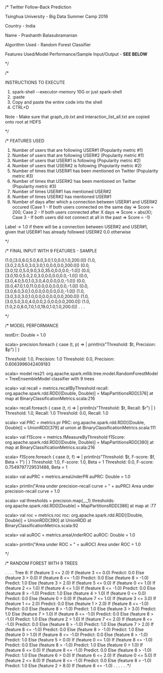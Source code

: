 /*
Twitter Follow-Back Prediction

Tsinghua University - Big Data Summer Camp 2016

Country - India

Name - Prashanth Balasubramanian

Algorithm Used - Random Forest Classifier

Features Used/Model Performance/Sample Input/Output - **SEE BELOW**

*/


/*

INSTRUCTIONS TO EXECUTE 

1. spark-shell --executor-memory 10G or just spark-shell
2. :paste
3. Copy and paste the entire code into the shell
4. CTRL+D

Note - Make sure that graph_cb.txt and interaction_list_all.txt are copied onto root at HDFS

*/


/* FEATURES USED

1. Number of users that are following USER#1 (Popularity metric #1)
2. Number of users that are following USER#2 (Popularity metric #1)
3. Number of users that USER#1 is following (Popularity metric #2)
4. Number of users that USER#2 is following (Popularity metric #2)
5. Number of times that USER#1 has been mentioned on Twitter (Popularity metric #3)
6. Number of times that USER#2 has been mentioned on Twitter (Popularity metric #3)
7. Number of times USER#1 has mentioned USER#2 
8. Number of times USER#2 has mentioned USER#1
9. Number of days after which a connection between USER#1 and USER#2 occured (Case 1 - If both users connected on the same day => Score = 200; Case 2 - If both users connected after X days => Score = abs(X); Case 3 - If both users did not connect at all in the past => Score = -1)

Label -> 1.0 if there will be a connection between USER#2 and USER#1, given that USER#1 has already followed USER#2 
         0.0 otherwise


*/


/* FINAL INPUT WITH 9 FEATURES - SAMPLE

(1.0,[3.0,6.0,5.0,6.0,3.0,1.0,0.0,1.0,200.0])
(1.0,[3.0,2.0,5.0,3.0,3.0,1.0,0.0,0.0,200.0])
(0.0,[3.0,12.0,5.0,9.0,3.0,35.0,0.0,0.0,-1.0])
(0.0,[3.0,10.0,5.0,2.0,3.0,0.0,0.0,0.0,-1.0])
(0.0,[3.0,4.0,5.0,1.0,3.0,4.0,0.0,0.0,-1.0])
(0.0,[0.0,47.0,1.0,11.0,0.0,0.0,0.0,0.0,-1.0])
(0.0,[3.0,6.0,3.0,1.0,0.0,0.0,0.0,0.0,-1.0])
(1.0,[3.0,3.0,3.0,1.0,0.0,0.0,0.0,0.0,200.0])
(1.0,[3.0,5.0,3.0,4.0,0.0,2.0,0.0,0.0,200.0])
(1.0,[1.0,2.0,8.0,7.0,1.0,19.0,1.0,1.0,200.0])
.
.
.

*/


/* MODEL PERFORMANCE

testErr: Double = 1.0

scala> precision.foreach { case (t, p) =>
     |   println(s"Threshold: $t, Precision: $p")
     | }

Threshold: 1.0, Precision: 1.0
Threshold: 0.0, Precision: 0.6063996042409183

scala> model
res21: org.apache.spark.mllib.tree.model.RandomForestModel =
TreeEnsembleModel classifier with 9 trees

scala> val recall = metrics.recallByThreshold
recall: org.apache.spark.rdd.RDD[(Double, Double)] = MapPartitionsRDD[376] at map at BinaryClassificationMetrics.scala:216

scala> recall.foreach { case (t, r) =>
     |   println(s"Threshold: $t, Recall: $r")
     | }
Threshold: 1.0, Recall: 1.0
Threshold: 0.0, Recall: 1.0

scala> val PRC = metrics.pr
PRC: org.apache.spark.rdd.RDD[(Double, Double)] = UnionRDD[379] at union at BinaryClassificationMetrics.scala:111

scala> val f1Score = metrics.fMeasureByThreshold
f1Score: org.apache.spark.rdd.RDD[(Double, Double)] = MapPartitionsRDD[380] at map at BinaryClassificationMetrics.scala:216

scala> f1Score.foreach { case (t, f) =>
     |   println(s"Threshold: $t, F-score: $f, Beta = 1")
     | }
Threshold: 1.0, F-score: 1.0, Beta = 1
Threshold: 0.0, F-score: 0.7549797729531488, Beta = 1

scala> val auPRC = metrics.areaUnderPR
auPRC: Double = 1.0

scala> println("Area under precision-recall curve = " + auPRC)
Area under precision-recall curve = 1.0

scala> val thresholds = precision.map(_._1)
thresholds: org.apache.spark.rdd.RDD[Double] = MapPartitionsRDD[386] at map at <console>:77

scala> val roc = metrics.roc
roc: org.apache.spark.rdd.RDD[(Double, Double)] = UnionRDD[390] at UnionRDD at BinaryClassificationMetrics.scala:92

scala> val auROC = metrics.areaUnderROC
auROC: Double = 1.0

scala> println("Area under ROC = " + auROC)
Area under ROC = 1.0

*/



/* RANDOM FOREST WITH 9 TREES

.
.
.
.
 Tree 6:
   If (feature 3 <= 2.0)
    If (feature 3 <= 0.0)
     Predict: 0.0
    Else (feature 3 > 0.0)
     If (feature 8 <= -1.0)
      Predict: 0.0
     Else (feature 8 > -1.0)
      Predict: 1.0
   Else (feature 3 > 2.0)
    If (feature 5 <= 0.0)
     If (feature 0 <= 1.0)
      If (feature 2 <= 1.0)
       If (feature 4 <= 1.0)
        If (feature 8 <= -1.0)
         Predict: 0.0
        Else (feature 8 > -1.0)
         Predict: 1.0
       Else (feature 4 > 1.0)
        If (feature 0 <= 0.0)
         Predict: 0.0
        Else (feature 0 > 0.0)
         If (feature 7 <= 1.0)
          If (feature 3 <= 3.0)
           If (feature 1 <= 2.0)
            Predict: 0.0
           Else (feature 1 > 2.0)
            If (feature 8 <= -1.0)
             Predict: 0.0
            Else (feature 8 > -1.0)
             Predict: 1.0
          Else (feature 3 > 3.0)
           Predict: 1.0
         Else (feature 7 > 1.0)
          If (feature 8 <= -1.0)
           Predict: 0.0
          Else (feature 8 > -1.0)
           Predict: 1.0
      Else (feature 2 > 1.0)
       If (feature 7 <= 2.0)
        If (feature 8 <= -1.0)
         Predict: 0.0
        Else (feature 8 > -1.0)
         Predict: 1.0
       Else (feature 7 > 2.0)
        If (feature 8 <= -1.0)
         Predict: 0.0
        Else (feature 8 > -1.0)
         Predict: 1.0
     Else (feature 0 > 1.0)
      If (feature 8 <= -1.0)
       Predict: 0.0
      Else (feature 8 > -1.0)
       Predict: 1.0
    Else (feature 5 > 0.0)
     If (feature 0 <= 1.0)
      If (feature 8 <= -1.0)
       Predict: 0.0
      Else (feature 8 > -1.0)
       Predict: 1.0
     Else (feature 0 > 1.0)
      If (feature 6 <= 0.0)
       If (feature 8 <= -1.0)
        Predict: 0.0
       Else (feature 8 > -1.0)
        Predict: 1.0
      Else (feature 6 > 0.0)
       If (feature 6 <= 2.0)
        If (feature 0 <= 5.0)
         If (feature 2 <= 8.0)
          If (feature 8 <= -1.0)
           Predict: 0.0
          Else (feature 8 > -1.0)
           Predict: 1.0
         Else (feature 2 > 8.0)
          If (feature 8 <= -1.0)
.
.
.
.
.
.*/

